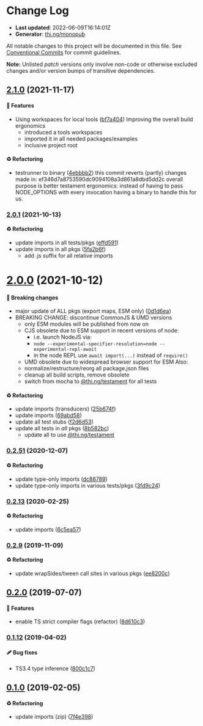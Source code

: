 # Change Log

- **Last updated**: 2022-06-09T16:14:01Z
- **Generator**: [thi.ng/monopub](https://thi.ng/monopub)

All notable changes to this project will be documented in this file.
See [Conventional Commits](https://conventionalcommits.org/) for commit guidelines.

**Note:** Unlisted _patch_ versions only involve non-code or otherwise excluded changes
and/or version bumps of transitive dependencies.

## [2.1.0](https://github.com/thi-ng/umbrella/tree/@thi.ng/geom-tessellate@2.1.0) (2021-11-17)

#### 🚀 Features

- Using workspaces for local tools ([bf7a404](https://github.com/thi-ng/umbrella/commit/bf7a404))
  Improving the overall build ergonomics
  - introduced a tools workspaces
  - imported it in all needed packages/examples
  - inclusive project root

#### ♻️ Refactoring

- testrunner to binary ([4ebbbb2](https://github.com/thi-ng/umbrella/commit/4ebbbb2))
  this commit reverts (partly) changes made in:
  ef346d7a8753590dc9094108a3d861a8dbd5dd2c
  overall purpose is better testament ergonomics:
  instead of having to pass NODE_OPTIONS with every invocation
  having a binary to handle this for us.

### [2.0.1](https://github.com/thi-ng/umbrella/tree/@thi.ng/geom-tessellate@2.0.1) (2021-10-13)

#### ♻️ Refactoring

- update imports in all tests/pkgs ([effd591](https://github.com/thi-ng/umbrella/commit/effd591))
- update imports in all pkgs ([5fa2b6f](https://github.com/thi-ng/umbrella/commit/5fa2b6f))
  - add .js suffix for all relative imports

# [2.0.0](https://github.com/thi-ng/umbrella/tree/@thi.ng/geom-tessellate@2.0.0) (2021-10-12)

#### 🛑 Breaking changes

- major update of ALL pkgs (export maps, ESM only) ([0d1d6ea](https://github.com/thi-ng/umbrella/commit/0d1d6ea))
- BREAKING CHANGE: discontinue CommonJS & UMD versions
  - only ESM modules will be published from now on
  - CJS obsolete due to ESM support in recent versions of node:
    - i.e. launch NodeJS via:
    - `node --experimental-specifier-resolution=node --experimental-repl-await`
    - in the node REPL use `await import(...)` instead of `require()`
  - UMD obsolete due to widespread browser support for ESM
  Also:
  - normalize/restructure/reorg all package.json files
  - cleanup all build scripts, remove obsolete
  - switch from mocha to [@thi.ng/testament](https://github.com/thi-ng/umbrella/tree/main/packages/testament) for all tests

#### ♻️ Refactoring

- update imports (transducers) ([25b674f](https://github.com/thi-ng/umbrella/commit/25b674f))
- update imports ([69abd58](https://github.com/thi-ng/umbrella/commit/69abd58))
- update all test stubs ([f2d6d53](https://github.com/thi-ng/umbrella/commit/f2d6d53))
- update all tests in _all_ pkgs ([8b582bc](https://github.com/thi-ng/umbrella/commit/8b582bc))
  - update all to use [@thi.ng/testament](https://github.com/thi-ng/umbrella/tree/main/packages/testament)

### [0.2.51](https://github.com/thi-ng/umbrella/tree/@thi.ng/geom-tessellate@0.2.51) (2020-12-07)

#### ♻️ Refactoring

- update type-only imports ([dc88789](https://github.com/thi-ng/umbrella/commit/dc88789))
- update type-only imports in various tests/pkgs ([3fd9c24](https://github.com/thi-ng/umbrella/commit/3fd9c24))

### [0.2.13](https://github.com/thi-ng/umbrella/tree/@thi.ng/geom-tessellate@0.2.13) (2020-02-25)

#### ♻️ Refactoring

- update imports ([6c5ea57](https://github.com/thi-ng/umbrella/commit/6c5ea57))

### [0.2.9](https://github.com/thi-ng/umbrella/tree/@thi.ng/geom-tessellate@0.2.9) (2019-11-09)

#### ♻️ Refactoring

- update wrapSides/tween call sites in various pkgs ([ee8200c](https://github.com/thi-ng/umbrella/commit/ee8200c))

## [0.2.0](https://github.com/thi-ng/umbrella/tree/@thi.ng/geom-tessellate@0.2.0) (2019-07-07)

#### 🚀 Features

- enable TS strict compiler flags (refactor) ([8d610c3](https://github.com/thi-ng/umbrella/commit/8d610c3))

### [0.1.12](https://github.com/thi-ng/umbrella/tree/@thi.ng/geom-tessellate@0.1.12) (2019-04-02)

#### 🩹 Bug fixes

- TS3.4 type inference ([800c1c7](https://github.com/thi-ng/umbrella/commit/800c1c7))

## [0.1.0](https://github.com/thi-ng/umbrella/tree/@thi.ng/geom-tessellate@0.1.0) (2019-02-05)

#### ♻️ Refactoring

- update imports (zip) ([7f4e398](https://github.com/thi-ng/umbrella/commit/7f4e398))
